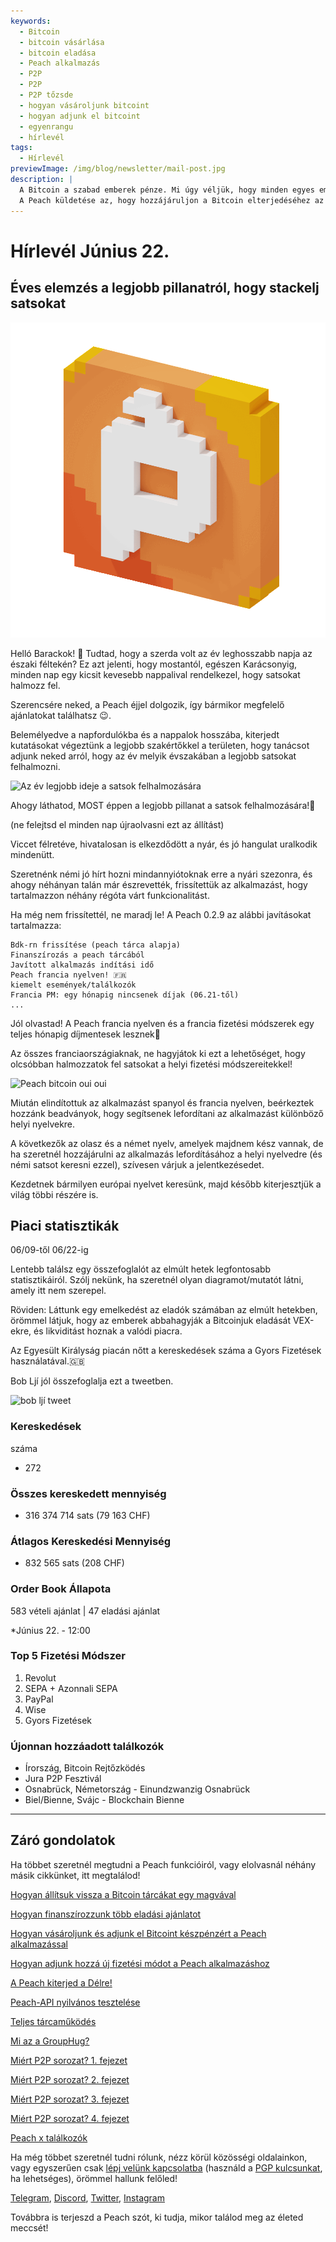 ```yaml
---
keywords:
  - Bitcoin
  - bitcoin vásárlása
  - bitcoin eladása
  - Peach alkalmazás
  - P2P
  - P2P
  - P2P tőzsde
  - hogyan vásároljunk bitcoint
  - hogyan adjunk el bitcoint
  - egyenrangu
  - hírlevél
tags:
  - Hírlevél
previewImage: /img/blog/newsletter/mail-post.jpg
description: |
  A Bitcoin a szabad emberek pénze. Mi úgy véljük, hogy minden egyes embernek joga van arra, hogy eldöntse, milyen pénzt használ vagyonának, munkájának, idejének és energiájának tárolására. A Peach Bitcoin a legegyszerűbb platform a Bitcoin vásárlásához és eladásához egyenrangu módon.
  A Peach küldetése az, hogy hozzájáruljon a Bitcoin elterjedéséhez az emberek kezében.
---
```


# Hírlevél Június 22.

## Éves elemzés a legjobb pillanatról, hogy stackelj satsokat

![barackos barack bitcoin gif](/img/blog/newsletter/gif-peach.gif)

Helló Barackok! 🍑
Tudtad, hogy a szerda volt az év leghosszabb napja az északi féltekén? Ez azt jelenti, hogy mostantól, egészen Karácsonyig, minden nap egy kicsit kevesebb nappalival rendelkezel, hogy satsokat halmozz fel.

Szerencsére neked, a Peach éjjel dolgozik, így bármikor megfelelő ajánlatokat találhatsz 😉.

Belemélyedve a napfordulókba és a nappalok hosszába, kiterjedt kutatásokat végeztünk a legjobb szakértőkkel a területen, hogy tanácsot adjunk neked arról, hogy az év melyik évszakában a legjobb satsokat felhalmozni.

![Az év legjobb ideje a satsok felhalmozására](https://img.mailinblue.com/5647291/images/content_library/original/64941307dfe4913ead6c14a6.png)

Ahogy láthatod, MOST éppen a legjobb pillanat a satsok felhalmozására!💸

(ne felejtsd el minden nap újraolvasni ezt az állítást)

Viccet félretéve, hivatalosan is elkezdődött a nyár, és jó hangulat uralkodik mindenütt.

Szeretnénk némi jó hírt hozni mindannyiótoknak erre a nyári szezonra, és ahogy néhányan talán már észrevették, frissítettük az alkalmazást, hogy tartalmazzon néhány régóta várt funkcionalitást.

Ha még nem frissítettél, ne maradj le! A Peach 0.2.9 az alábbi javításokat tartalmazza:

    Bdk-rn frissítése (peach tárca alapja)
    Finanszírozás a peach tárcából
    Javított alkalmazás indítási idő
    Peach francia nyelven! 🇫🇷
    kiemelt események/találkozók
    Francia PM: egy hónapig nincsenek díjak (06.21-től)
    ...

Jól olvastad! A Peach francia nyelven és a francia fizetési módszerek egy teljes hónapig díjmentesek lesznek🤑

Az összes franciaországiaknak, ne hagyjátok ki ezt a lehetőséget, hogy olcsóbban halmozzatok fel satsokat a helyi fizetési módszereitekkel!

![Peach bitcoin oui oui](https://img.mailinblue.com/5647291/images/content_library/original/649416828985185b31521435.gif)

Miután elindítottuk az alkalmazást spanyol és francia nyelven, beérkeztek hozzánk beadványok, hogy segítsenek lefordítani az alkalmazást különböző helyi nyelvekre.

A következők az olasz és a német nyelv, amelyek majdnem kész vannak, de ha szeretnél hozzájárulni az alkalmazás lefordításához a helyi nyelvedre (és némi satsot keresni ezzel), szívesen várjuk a jelentkezésedet.

Kezdetnek bármilyen európai nyelvet keresünk, majd később kiterjesztjük a világ többi részére is.

## Piaci statisztikák

06/09-től 06/22-ig

Lentebb találsz egy összefoglalót az elmúlt hetek legfontosabb statisztikáiról. Szólj nekünk, ha szeretnél olyan diagramot/mutatót látni, amely itt nem szerepel.

Röviden: Láttunk egy emelkedést az eladók számában az elmúlt hetekben, örömmel látjuk, hogy az emberek abbahagyják a Bitcoinjuk eladását VEX-ekre, és likviditást hoznak a valódi piacra.

Az Egyesült Királyság piacán nőtt a kereskedések száma a Gyors Fizetések használatával.🇬🇧

Bob Ljí jól összefoglalja ezt a tweetben.

![bob ljí tweet](https://img.mailinblue.com/5647291/images/content_library/original/6494188b6eb6f010ad6c7ee3.png)

### Kereskedések

 száma

- 272

### Összes kereskedett mennyiség

- 316 374 714 sats (79 163 CHF)

### Átlagos Kereskedési Mennyiség

- 832 565 sats (208 CHF)

### Order Book Állapota

583 vételi ajánlat | 47 eladási ajánlat

\*Június 22. - 12:00

### Top 5 Fizetési Módszer

1. Revolut
2. SEPA + Azonnali SEPA
3. PayPal
4. Wise
5. Gyors Fizetések

### Újonnan hozzáadott találkozók

- Írország, Bitcoin Rejtőzködés
- Jura P2P Fesztivál
- Osnabrück, Németország - Einundzwanzig Osnabrück
- Biel/Bienne, Svájc - Blockchain Bienne

---

## Záró gondolatok

Ha többet szeretnél megtudni a Peach funkcióiról, vagy elolvasnál néhány másik cikkünket, itt megtalálod!

[Hogyan állítsuk vissza a Bitcoin tárcákat egy magvával](https://peachbitcoin.com/hu/blog/how-to-restore-peach-wallet/)

[Hogyan finanszírozzunk több eladási ajánlatot](https://peachbitcoin.com/hu/blog/funding-multiple-sell-offers/)

[Hogyan vásároljunk és adjunk el Bitcoint készpénzért a Peach alkalmazással](https://peachbitcoin.com/hu/blog/how-to-buy-and-sell-bitcoin-with-cash-using-peach/)

[Hogyan adjunk hozzá új fizetési módot a Peach alkalmazáshoz](https://peachbitcoin.com/hu/blog/how-to-add-a-payment-method/)

[A Peach kiterjed a Délre!](https://peachbitcoin.com/hu/blog/peach-expands-to-the-global-south/)

[Peach-API nyilvános tesztelése](https://peachbitcoin.com/hu/blog/making-our-peach-api-public/)

[Teljes tárcaműködés](https://peachbitcoin.com/hu/blog/full-wallet-functionality/)

[Mi az a GroupHug?](https://peachbitcoin.com/hu/blog/group-hug/)

[Miért P2P sorozat? 1. fejezet](https://peachbitcoin.com/hu/blog/why-p2p-chapter-1/)

[Miért P2P sorozat? 2. fejezet](https://peachbitcoin.com/hu/blog/why-p2p-chapter-2/)

[Miért P2P sorozat? 3. fejezet](https://peachbitcoin.com/hu/blog/why-p2p-chapter-3-circular-economies/)

[Miért P2P sorozat? 4. fejezet](https://peachbitcoin.com/hu/blog/why-p2p-chapter-4-chains-of-trust/)

[Peach x találkozók](https://peachbitcoin.com/hu/blog/peach-for-meetups/)

Ha még többet szeretnél tudni rólunk, nézz körül közösségi oldalainkon, vagy egyszerűen csak [lépj velünk kapcsolatba](mailto:hello@peachbitcoin.com) (használd a [PGP kulcsunkat](https://keys.openpgp.org/vks/v1/by-fingerprint/48339A19645E2E53488E0E5479E1B270FACD1BD2), ha lehetséges), örömmel hallunk felőled!

[Telegram](https://t.me/+GkOW1J-ixBBkZWRk), [Discord](https://discord.gg/ypeHz3SW54), [Twitter](https://twitter.com/peachbitcoin), [Instagram](https://instagram.com/peachbitcoin)

Továbbra is terjeszd a Peach szót, ki tudja, mikor találod meg az életed meccsét!
